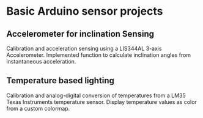 
# Basic Arduino sensor projects


## Accelerometer for inclination Sensing

Calibration and acceleration sensing using a  LIS344AL 3-axis Accelerometer. 
Implemented function to calculate inclination angles from instantaneous acceleration.


## Temperature based lighting

Calibration and analog-digital conversion of temperatures from a LM35 Texas Instruments temperature sensor. 
Display temperature values as color from a custom colormap.  

